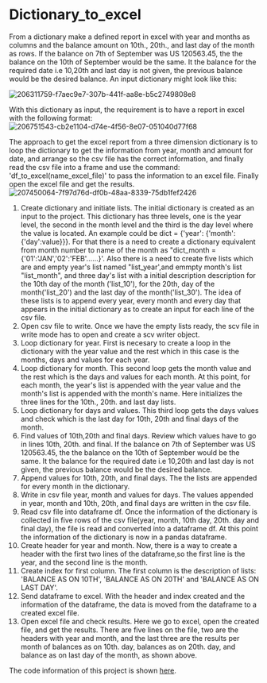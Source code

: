 # Dictionary_to_excel
From a dictionary make a defined report in excel with year and months as columns and the balance amount on 10th., 20th., and last day of the month as rows. If the balance on 7th of September was US 120563.45, the the balance on the 10th of September would be the same. It the balance for the required date i.e 10,20th and last day is not given, the previous balance would be the desired balance.
An input dictionary might look like this:

![206311759-f7aec9e7-307b-441f-aa8e-b5c2749808e8](https://user-images.githubusercontent.com/53232113/206321369-9cd8ea81-1938-4907-bc09-e3737816e538.png)

With this dictionary as input, the requirement is to have a report in excel with the following format:
![206751543-cb2e1104-d74e-4f56-8e07-051040d77f68](https://user-images.githubusercontent.com/53232113/206757804-30192f49-c2f3-4f48-a9cc-d93b3b8a5665.png)

The approach to get the excel report from a three dimension dictionary is to loop the dictionary to get the information from year, month and amount for date, and arrange so the csv file has the correct information, and finally read the csv file into a frame and use the command: 'df_to_excel(name_excel_file)' to pass the information to an excel file.  Finally open the excel file and get the results.
![207450064-7f97d76d-df0b-48aa-8339-75db1fef2426](https://user-images.githubusercontent.com/53232113/207450295-68df401d-ef93-48e9-9fa4-98556b2326f7.png)

1. Create dictionary and initiate lists.  The initial dictionary is created as an input to the project. This dictionary has three levels, one is the year level, the second in the month level and the third is the day level where the value is located.  An example could be dict = {'year': {'month': {'day':value}}}. For that there is a need to create a dictionary equivalent from month number to name of the month as "dict_month = {'01':'JAN','02':'FEB'......}'.  Also there is a need to create five lists which are and empty year's list named "list_year',and emmpty  month's list "list_month", and three day's list with a initial description description  for the 10th day of the month ('list_10'), for the 20th, day of the month('list_20') and the last day of the month('list_30').  The idea of these lists is to append every year, every month and every day that appears in the initial dictionary as to create an input for each line of the csv file.
2. Open csv file to write.  Once we have the empty lists ready, the scv file in write mode has to open and create a scv writer object.
3. Loop dictionary for year. First is necesary to create a loop in the dictionary with the year value and the rest which in this case is the months, days and values for each year.
4. Loop dictionary for month.  This second loop gets the month value and the rest which is the days and values for each month. At this point, for each month, the year's list is appended with the year value and the month's list is appended with the month's name. Here initializes the three lines for the 10th., 20th. and last day lists.
5. Loop dictionary for days and values.  This third loop gets the days values and check which is the last day for 10th, 20th and final days of the month. 
6. Find values of 10th,20th and final days. Review which values have to go in lines 10th, 20th. and final.  If the balance on 7th of September was US 120563.45, the the balance on the 10th of September would be the same. It the balance for the required date i.e 10,20th and last day is not given, the previous balance would be the desired balance.
7. Append values for 10th, 20th, and final days.  The the lists are appended for every month in the dictionary.  
8. Write in csv file year, month and values for days.  The values appended in year, month and 10th, 20th, and final days are written in the csv file.
9. Read csv file into dataframe df.   Once the information of the dictionary is collected in five rows of the csv file(year, month, 10th day, 20th. day and final day), the file is read and converted into a dataframe df.  At this point the information of the dictionary is now in a pandas dataframe.
10. Create header for year and month.  Now, there is a way to create a header with the first two lines of the dataframe,so the first line is the year, and the second line is the month.
11.  Create index for first column. The first column is the description of lists: 'BALANCE AS ON 10TH', 'BALANCE AS ON 20TH'  and 'BALANCE AS ON LAST DAY'.
12.  Send dataframe to excel.  With the header and index created and the information of the dataframe, the data is moved from the dataframe to a created excel file.
13.  Open excel file and check results.  Here we go to excel, open the created file, and get the results. There are five lines on the file, two are the headers with year and month, and the last three are the results per month of balances as on 10th. day, balances as on 20th. day, and balance as on last day of the month, as shown above.

The code information of this project is shown [here](code/code).
